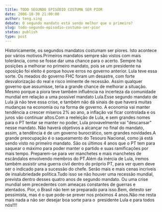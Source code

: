 ```yaml
---
title: TODO SEGUNDO EPISÓDIO COSTUMA SER PIOR
date: 2006-10-30 21:00:00
author: teng.sing
debate: O segundo mandato está sendo melhor que o primeiro?
slug: todo-segundo-episodio-costuma-ser-pior
status: publish 
type: post
---
```


Historicamente, os segundos mandatos costumam ser piores. Isto acontece por vários motivos.Primeiros mandatos sempre são vistos com mais tolerância, como se fosse dar uma chance para o acerto. Sempre há posições a melhorar no primeiro mandato, pois se um presidente na oposição foi eleito é porque houve erros no governo anterior. Lula teve essa sorte. Os meados do governo FHC foram um desastre, com forte desvalorização do real e risco iminente de recessão. Assim qualquer governo que assumisse, teria a grande chance de melhorar a situação. Mesmo porque a piora teve também influência na incerteza da comunidade mundial em relação a uma possível mandato Lula.Esse segundo mandato de Lula já não teve essa crise, e também não dá sinais de que haverá muitas mudanças na economia ou na forma de governo. A economia vai manter tendência a crescer míseros 2% ao ano, a inflação vai ficar controlada e os juros vão continuar altos.Com a reeleição de Lula, e sem grandes nomes para o PT tentar se manter no poder, Lula provavelmente vai "descansar" nesse mandato. Não haverá objetivos a alcançar no final do mandato, assim, a tendência é de um governo burocrático, sem grandes novidades.A grande preocupação é o saqueamento do Tesouro Nacional, como já está sendo visto no primeiro mandato. São os últimos 4 anos que o PT tem para saquear o máximo para poder manter o partido e suas ramificações por mais tempo. Preparem-se para ver manchetes e mais manchetes de escândalos envolvendo membros do PT.Além da inércia de Lula, iremos também assistir uma guerra civil dentro do próprio PT, para ver quem deve ser o indicado para a sucessão do chefe. Serão mais e mais cenas incríveis de insalubriedade política.Tudo isso se não houver uma recessão mundial, prevista dentro desses quatro anos de segundo mandato. Ou uma crise mundial sem precedentes com ameaças constantes de guerras e atentados. Pior, o Brasil não tem se preparado para isso.Bem, detesto ser pessimista, mas é o que pode-se prever nos próximos 4 anos.Não me resta mais nada a não ser desejar boa sorte para o  presidente Lula e para todos nós!!!!
